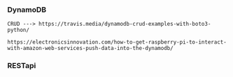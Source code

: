### DynamoDB

    CRUD ---> https://travis.media/dynamodb-crud-examples-with-boto3-python/

    https://electronicsinnovation.com/how-to-get-raspberry-pi-to-interact-with-amazon-web-services-push-data-into-the-dynamodb/


### RESTapi

